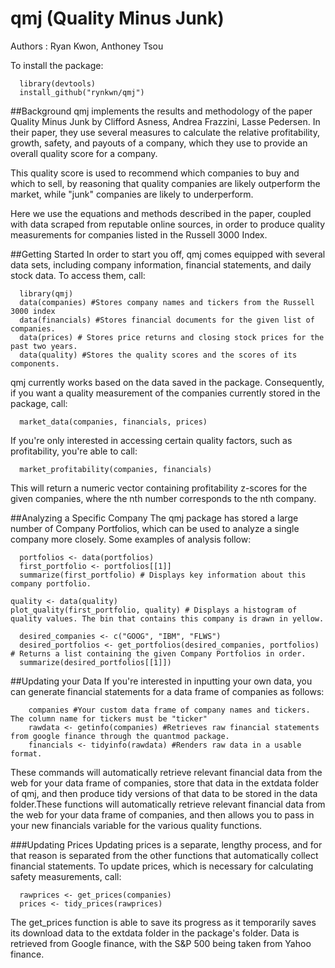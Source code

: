 # qmj (Quality Minus Junk)
Authors : Ryan Kwon, Anthoney Tsou

To install the package:

  ```{r}
	library(devtools)
	install_github("rynkwn/qmj")
  ```

##Background
qmj implements the results and methodology of the paper Quality Minus Junk by Clifford Asness, Andrea Frazzini, Lasse Pedersen. In their paper, they use several measures to calculate the relative profitability, growth, safety, and payouts of a company, which they use to provide an overall quality score for a company.

This quality score is used to recommend which companies to buy and which to sell, by reasoning that quality companies are likely outperform the market, while "junk" companies are likely to underperform.

Here we use the equations and methods described in the paper, coupled with data scraped from reputable online sources, in order to produce quality measurements for companies listed in the Russell 3000 Index.

##Getting Started
In order to start you off, qmj comes equipped with several data sets, including company information, financial statements, and daily stock data. To access them, call:
  ```{r}
	library(qmj)
	data(companies) #Stores company names and tickers from the Russell 3000 index
	data(financials) #Stores financial documents for the given list of companies.
	data(prices) # Stores price returns and closing stock prices for the past two years.
	data(quality) #Stores the quality scores and the scores of its components.
  ```

qmj currently works based on the data saved in the package. Consequently, if you want a quality measurement of the companies currently stored in the package, call:

```{r}
  market_data(companies, financials, prices)
  ```

If you're only interested in accessing certain quality factors, such as profitability, you're able to call:

```{r}
  market_profitability(companies, financials)
  ```

This will return a numeric vector containing profitability z-scores for the given companies, where the nth number corresponds to the nth company. 

##Analyzing a Specific Company
The qmj package has stored a large number of Company Portfolios, which can be used to analyze a single company more closely. Some examples of analysis follow:

```{r}
  portfolios <- data(portfolios)
  first_portfolio <- portfolios[[1]]
  summarize(first_portfolio) # Displays key information about this company portfolio.
  ```
  
  ```{r}
  quality <- data(quality)
  plot_quality(first_portfolio, quality) # Displays a histogram of quality values. The bin that contains this company is drawn in yellow.
  ```

```{r}
  desired_companies <- c("GOOG", "IBM", "FLWS")
  desired_portfolios <- get_portfolios(desired_companies, portfolios) # Returns a list containing the given Company Portfolios in order.
  summarize(desired_portfolios[[1]])
  ```
  
##Updating your Data
If you're interested in inputting your own data, you can generate financial statements for a data frame of companies as follows:

```{r}
	companies #Your custom data frame of company names and tickers. The column name for tickers must be "ticker"
	rawdata <- getinfo(companies) #Retrieves raw financial statements from google finance through the quantmod package.
	financials <- tidyinfo(rawdata) #Renders raw data in a usable format.
  ```

These commands will automatically retrieve relevant financial data from the web for your data frame of companies, store that data in the extdata folder of qmj, and then produce tidy versions of that data to be stored in the data folder.These functions will automatically retrieve relevant financial data from the web for your data frame of companies, and then allows you to pass in your new financials variable for the various quality functions.

###Updating Prices
Updating prices is a separate, lengthy process, and for that reason is separated from the other functions that automatically collect financial statements. To update prices, which is necessary for calculating safety measurements, call:

```{r}
  rawprices <- get_prices(companies)
  prices <- tidy_prices(rawprices)
  ```

The get_prices function is able to save its progress as it temporarily saves its download data to the extdata folder in the package's folder. Data is retrieved from Google finance, with the S&P 500 being taken from Yahoo finance.